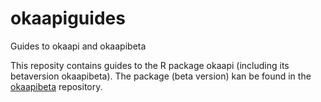 # okaapiguides
Guides to okaapi and okaapibeta

This reposity contains guides to the R package okaapi (including its betaversion okaapibeta). The package (beta version) kan be found in the [okaapibeta](https://github.com/bohrbrask/okaapibeta) repository.
